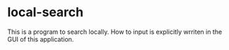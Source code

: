 # local-search
This is a program to search locally.
How to input is explicitly wrriten in the GUI of this application.
